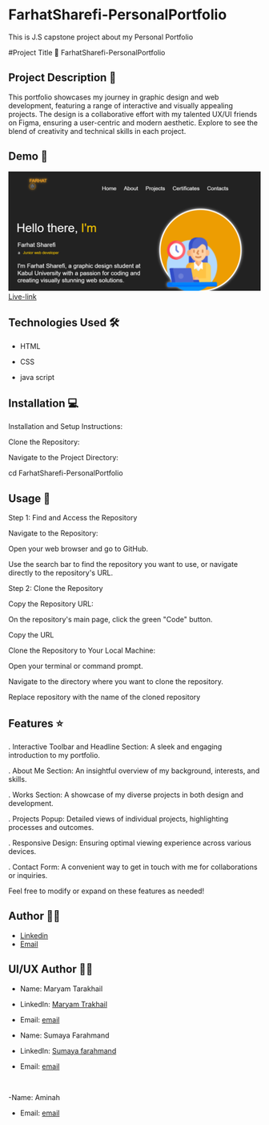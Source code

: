 # FarhatSharefi-PersonalPortfolio
This is J.S capstone project about my Personal Portfolio

#Project Title 🚀
FarhatSharefi-PersonalPortfolio

## Project Description 📝
This portfolio showcases my journey in graphic design and web development, featuring a range of interactive and visually appealing projects. The design is a collaborative effort with my talented UX/UI friends on Figma, ensuring a user-centric and modern aesthetic. Explore to see the blend of creativity and technical skills in each project.



## Demo 📸
![Demo](./portfolioshot.PNG)
<br>
 [Live-link]( https://iamfarhatsharefi.github.io/FarhatSharefi-PersonalPortfolio/)


## Technologies Used 🛠️


- HTML

- CSS


- java script



## Installation 💻

Installation and Setup Instructions:

Clone the Repository:

Navigate to the Project Directory:

cd FarhatSharefi-PersonalPortfolio


## Usage 🎯

Step 1: Find and Access the Repository

Navigate to the Repository:

Open your web browser and go to GitHub.

Use the search bar to find the repository you want to use, or navigate 
directly to the repository's URL.

Step 2: Clone the Repository

Copy the Repository URL:

On the repository's main page, click the green "Code" button.

Copy the URL 

Clone the Repository to Your Local Machine:


Open your terminal or command prompt.

Navigate to the directory where you want to clone the repository.

Replace repository with the name of the cloned repository


## Features ⭐
. Interactive Toolbar and Headline Section: A sleek and engaging introduction to my portfolio.


. About Me Section: An insightful overview of my background, interests, and skills.


. Works Section: A showcase of my diverse projects in both design and development.


. Projects Popup: Detailed views of individual projects, highlighting processes and outcomes.


. Responsive Design: Ensuring optimal viewing experience across various devices.


. Contact Form: A convenient way to get in touch with me for collaborations or inquiries.


Feel free to modify or expand on these features as needed!
 

## Author 👩‍💻
- [Linkedin](https://www.linkedin.com/in/farhat-sharefi-13a101309?utm_source=share&utm_campaign=share_via&utm_content=profile&utm_medium=android_app)
- [Email](sharefifarhat@gmail.com)

## UI/UX Author 👩‍💻 
- Name: Maryam Tarakhail
- LinkedIn: [Maryam Trakhail](https://www.linkedin.com/in/maryam-tarakhail-098a992a8?utm_source=share&utm_campaign=share_via&utm_content=profile&utm_medium=android_app)
- Email: [email]( Maryamtarakhail2021@gmail.com)

- Name: Sumaya Farahmand
- LinkedIn: [Sumaya farahmand](https://www.linkedin.com/in/maryam-tarakhail-098a992a8?utm_source=share&utm_campaign=share_via&utm_content=profile&utm_medium=android_app)
- Email: [email]( s.frahmand2003@gmail.com)
<br>

-Name: Aminah
- Email: [email](Emaansailab@gmail.com )

[figma Link]: (https://www.figma.com/design/2PC6cwlFBShjhWQXpIELws/portfolio?node-id=0-1&t=cle1Qk5JBgrRyPFw-1)
